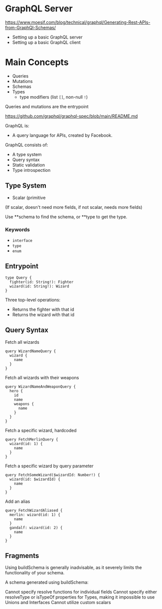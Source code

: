 # GraphQL Server

https://www.moesif.com/blog/technical/graphql/Generating-Rest-APIs-from-GraphQl-Schemas/

- Setting up a basic GraphQL server
- Setting up a basic GraphQL client

# Main Concepts

- Queries
- Mutations
- Schemas
- Types
  - type modifiers (list `[]`, non-null `!`)

Queries and mutations are the entrypoint

https://github.com/graphql/graphql-spec/blob/main/README.md

GraphQL is:

- A query language for APIs, created by Facebook.

GraphQL consists of:

- A type system
- Query syntax
- Static validation
- Type introspection

## Type System

- Scalar (primitive

(If scalar, doesn't need more fields, if not scalar, needs more fields)

Use **schema to find the schema, or **type to get the type.

### Keywords

- `interface`
- `type`
- `enum`

## Entrypoint

```gql
type Query {
  fighter(id: String!): Fighter
  wizard(id: String!): Wizard
}
```

Three top-level operations:

- Returns the fighter with that id
- Returns the wizard with that id

## Query Syntax

Fetch all wizards

```gql
query WizardNameQuery {
  wizard {
    name
  }
}
```

Fetch all wizards with their weapons

```gql
query WizardNameAndWeaponQuery {
  hero {
    id
    name
    weapons {
      name
    }
  }
}
```

Fetch a specific wizard, hardcoded

```gql
query FetchMerlinQuery {
  wizard(id: 1) {
    name
  }
}
```

Fetch a specific wizard by query parameter

```gql
query FetchSomeWizard($wizardId: Number!) {
  wizard(id: $wizardId) {
    name
  }
}
```

Add an alias

```gql
query FetchWizardAliased {
  merlin: wizard(id: 1) {
    name
  }
  gandalf: wizard(id: 2) {
    name
  }
}
```

## Fragments


Using buildSchema is generally inadvisable, as it severely limits the functionality of your schema.

A schema generated using buildSchema:

Cannot specify resolve functions for individual fields
Cannot specify either resolveType or isTypeOf properties for Types, making it impossible to use Unions and Interfaces
Cannot utilize custom scalars